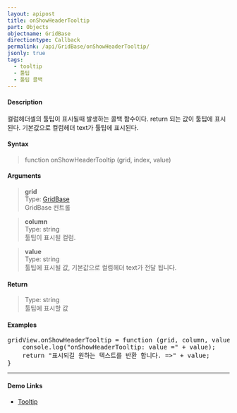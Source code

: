 ```yaml
---
layout: apipost
title: onShowHeaderTooltip
part: Objects
objectname: GridBase
directiontype: Callback
permalink: /api/GridBase/onShowHeaderTooltip/
jsonly: true
tags:
  - tooltip
  - 툴팁
  - 툴팁 콜백  
---
```


#### Description

 컬럼헤더셀의 툴팁이 표시될때 발생하는 콜백 함수이다. return 되는 값이 툴팁에 표시된다. 기본값으로 컬럼헤더 text가 툴팁에 표시된다.   

#### Syntax

> function onShowHeaderTooltip (grid, index, value)  

#### Arguments

> **grid**  
> Type: [GridBase](/api/GridBase/)  
> GridBase 컨트롤  

> **column**  
> Type: string  
> 툴팁이 표시될 컬럼.    

> **value**  
> Type: string  
> 툴팁에 표시될 값, 기본값으로 컬럼헤더 text가 전달 됩니다.     

#### Return

> Type: string  
> 툴팁에 표시할 값    

#### Examples 

<pre class="prettyprint">
gridView.onShowHeaderTooltip = function (grid, column, value) {
    console.log("onShowHeaderTooltip: value =" + value);
    return "표시되길 원하는 텍스트를 반환 합니다. =>" + value;
}
</pre>

---

#### Demo Links

* [Tooltip](http://demo.realgrid.com/CellComponent/Tooltip/)